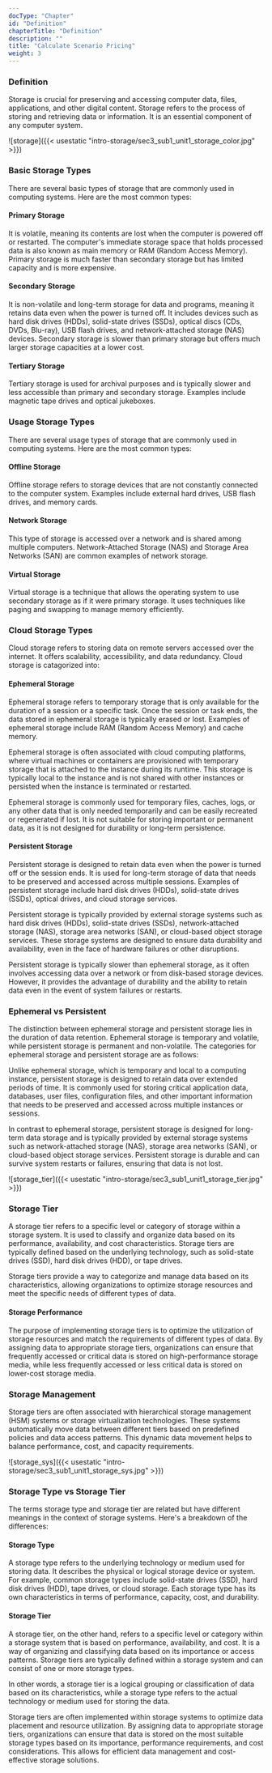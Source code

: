 ```yaml
---
docType: "Chapter"
id: "Definition"
chapterTitle: "Definition"
description: ""
title: "Calculate Scenario Pricing"
weight: 3
---
```

### **Definition**

Storage is crucial for preserving and accessing computer data, files, applications, and other digital content. Storage refers to the process of storing and retrieving data or information. It is an essential component of any computer system.


![storage]({{< usestatic "intro-storage/sec3_sub1_unit1_storage_color.jpg" >}})

### **Basic Storage Types**

There are several basic types of storage that are commonly used in computing systems. Here are the most common types:

#### **Primary Storage**

It is volatile, meaning its contents are lost when the computer is powered off or restarted. The computer's immediate storage space that holds processed data is also known as main memory or RAM (Random Access Memory). Primary storage is much faster than secondary storage but has limited capacity and is more expensive.
#### **Secondary Storage**

It is non-volatile and long-term storage for data and programs, meaning it retains data even when the power is turned off. It includes devices such as hard disk drives (HDDs), solid-state drives (SSDs), optical discs (CDs, DVDs, Blu-ray), USB flash drives, and network-attached storage (NAS) devices. Secondary storage is slower than primary storage but offers much larger storage capacities at a lower cost.
#### **Tertiary Storage**

Tertiary storage is used for archival purposes and is typically slower and less accessible than primary and secondary storage. Examples include magnetic tape drives and optical jukeboxes.
### **Usage Storage Types**

There are several usage types of storage that are commonly used in computing systems. Here are the most common types:
#### **Offline Storage**

Offline storage refers to storage devices that are not constantly connected to the computer system. Examples include external hard drives, USB flash drives, and memory cards.
#### **Network Storage**

This type of storage is accessed over a network and is shared among multiple computers. Network-Attached Storage (NAS) and Storage Area Networks (SAN) are common examples of network storage.
#### **Virtual Storage**

Virtual storage is a technique that allows the operating system to use secondary storage as if it were primary storage. It uses techniques like paging and swapping to manage memory efficiently.
### **Cloud Storage Types**

Cloud storage refers to storing data on remote servers accessed over the internet. It offers scalability, accessibility, and data redundancy. Cloud storage is catagorized into:
#### **Ephemeral Storage**

Ephemeral storage refers to temporary storage that is only available for the duration of a session or a specific task. Once the session or task ends, the data stored in ephemeral storage is typically erased or lost. Examples of ephemeral storage include RAM (Random Access Memory) and cache memory.

Ephemeral storage is often associated with cloud computing platforms, where virtual machines or containers are provisioned with temporary storage that is attached to the instance during its runtime. This storage is typically local to the instance and is not shared with other instances or persisted when the instance is terminated or restarted.

Ephemeral storage is commonly used for temporary files, caches, logs, or any other data that is only needed temporarily and can be easily recreated or regenerated if lost. It is not suitable for storing important or permanent data, as it is not designed for durability or long-term persistence.
#### **Persistent Storage**

Persistent storage is designed to retain data even when the power is turned off or the session ends. It is used for long-term storage of data that needs to be preserved and accessed across multiple sessions. Examples of persistent storage include hard disk drives (HDDs), solid-state drives (SSDs), optical drives, and cloud storage services.

Persistent storage is typically provided by external storage systems such as hard disk drives (HDDs), solid-state drives (SSDs), network-attached storage (NAS), storage area networks (SAN), or cloud-based object storage services. These storage systems are designed to ensure data durability and availability, even in the face of hardware failures or other disruptions.

Persistent storage is typically slower than ephemeral storage, as it often involves accessing data over a network or from disk-based storage devices. However, it provides the advantage of durability and the ability to retain data even in the event of system failures or restarts.
### **Ephemeral vs Persistent**

The distinction between ephemeral storage and persistent storage lies in the duration of data retention. Ephemeral storage is temporary and volatile, while persistent storage is permanent and non-volatile. The categories for ephemeral storage and persistent storage are as follows:

Unlike ephemeral storage, which is temporary and local to a computing instance, persistent storage is designed to retain data over extended periods of time. It is commonly used for storing critical application data, databases, user files, configuration files, and other important information that needs to be preserved and accessed across multiple instances or sessions.

In contrast to ephemeral storage, persistent storage is designed for long-term data storage and is typically provided by external storage systems such as network-attached storage (NAS), storage area networks (SAN), or cloud-based object storage services. Persistent storage is durable and can survive system restarts or failures, ensuring that data is not lost.

![storage_tier]({{< usestatic "intro-storage/sec3_sub1_unit1_storage_tier.jpg" >}})

### **Storage Tier**

A storage tier refers to a specific level or category of storage within a storage system. It is used to classify and organize data based on its performance, availability, and cost characteristics. Storage tiers are typically defined based on the underlying technology, such as solid-state drives (SSD), hard disk drives (HDD), or tape drives.

Storage tiers provide a way to categorize and manage data based on its characteristics, allowing organizations to optimize storage resources and meet the specific needs of different types of data.
#### **Storage Performance**

The purpose of implementing storage tiers is to optimize the utilization of storage resources and match the requirements of different types of data. By assigning data to appropriate storage tiers, organizations can ensure that frequently accessed or critical data is stored on high-performance storage media, while less frequently accessed or less critical data is stored on lower-cost storage media.
### **Storage Management**

Storage tiers are often associated with hierarchical storage management (HSM) systems or storage virtualization technologies. These systems automatically move data between different tiers based on predefined policies and data access patterns. This dynamic data movement helps to balance performance, cost, and capacity requirements.

![storage_sys]({{< usestatic "intro-storage/sec3_sub1_unit1_storage_sys.jpg" >}})

### **Storage Type vs Storage Tier**

The terms storage type and storage tier are related but have different meanings in the context of storage systems. Here's a breakdown of the differences:
#### **Storage Type**

A storage type refers to the underlying technology or medium used for storing data. It describes the physical or logical storage device or system. For example, common storage types include solid-state drives (SSD), hard disk drives (HDD), tape drives, or cloud storage. Each storage type has its own characteristics in terms of performance, capacity, cost, and durability.
#### **Storage Tier**

A storage tier, on the other hand, refers to a specific level or category within a storage system that is based on performance, availability, and cost. It is a way of organizing and classifying data based on its importance or access patterns. Storage tiers are typically defined within a storage system and can consist of one or more storage types.

In other words, a storage tier is a logical grouping or classification of data based on its characteristics, while a storage type refers to the actual technology or medium used for storing the data.

Storage tiers are often implemented within storage systems to optimize data placement and resource utilization. By assigning data to appropriate storage tiers, organizations can ensure that data is stored on the most suitable storage types based on its importance, performance requirements, and cost considerations. This allows for efficient data management and cost-effective storage solutions.
